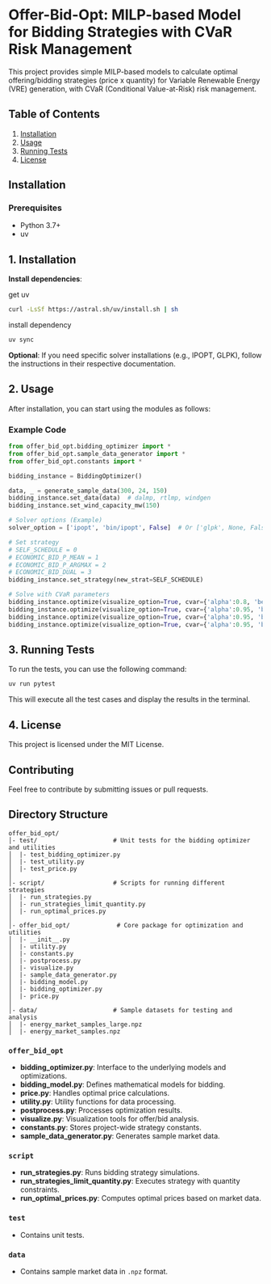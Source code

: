 
# Offer-Bid-Opt: MILP-based Model for Bidding Strategies with CVaR Risk Management

This project provides simple MILP-based models to calculate optimal offering/bidding strategies (price x quantity) for Variable Renewable Energy (VRE) generation, with CVaR (Conditional Value-at-Risk) risk management.

## Table of Contents

1. [Installation](#installation)
2. [Usage](#usage)
3. [Running Tests](#running-tests)
4. [License](#license)

## Installation

### Prerequisites

- Python 3.7+ 
- uv  

## 1. Installation


 **Install dependencies**:

get uv 
   ```bash
curl -LsSf https://astral.sh/uv/install.sh | sh
   ```

install dependency 
   ```bash
uv sync
   ```

**Optional**: If you need specific solver installations (e.g., IPOPT, GLPK), follow the instructions in their respective documentation.


## 2. Usage

After installation, you can start using the modules as follows:

### Example Code

```python
from offer_bid_opt.bidding_optimizer import *
from offer_bid_opt.sample_data_generator import *
from offer_bid_opt.constants import *

bidding_instance = BiddingOptimizer()

data, _ = generate_sample_data(300, 24, 150)
bidding_instance.set_data(data)  # dalmp, rtlmp, windgen
bidding_instance.set_wind_capacity_mw(150)

# Solver options (Example)
solver_option = ['ipopt', 'bin/ipopt', False]  # Or ['glpk', None, False]

# Set strategy
# SELF_SCHEDULE = 0
# ECONOMIC_BID_P_MEAN = 1
# ECONOMIC_BID_P_ARGMAX = 2
# ECONOMIC_BID_DUAL = 3
bidding_instance.set_strategy(new_strat=SELF_SCHEDULE)

# Solve with CVaR parameters
bidding_instance.optimize(visualize_option=True, cvar={'alpha':0.8, 'beta':0}, solver_option=solver_option)
bidding_instance.optimize(visualize_option=True, cvar={'alpha':0.95, 'beta':0.01}, solver_option=solver_option)
bidding_instance.optimize(visualize_option=True, cvar={'alpha':0.95, 'beta':0.8}, solver_option=solver_option)
bidding_instance.optimize(visualize_option=True, cvar={'alpha':0.95, 'beta':1}, solver_option=solver_option)
```

## 3. Running Tests

To run the tests, you can use the following command:

```bash
uv run pytest
```

This will execute all the test cases and display the results in the terminal.

## 4. License
This project is licensed under the MIT License.

## Contributing
Feel free to contribute by submitting issues or pull requests.

## Directory Structure

```plaintext
offer_bid_opt/
│- test/                     # Unit tests for the bidding optimizer and utilities
│  |- test_bidding_optimizer.py
│  |- test_utility.py
│  |- test_price.py
│
│- script/                   # Scripts for running different strategies
│  |- run_strategies.py
│  |- run_strategies_limit_quantity.py
│  |- run_optimal_prices.py
│
│- offer_bid_opt/             # Core package for optimization and utilities
│  |- __init__.py
│  |- utility.py
│  |- constants.py
│  |- postprocess.py
│  |- visualize.py
│  |- sample_data_generator.py
│  |- bidding_model.py
│  |- bidding_optimizer.py
│  |- price.py
│
│- data/                     # Sample datasets for testing and analysis
│  |- energy_market_samples_large.npz
│  |- energy_market_samples.npz
```

### `offer_bid_opt`
- **bidding_optimizer.py**: Interface to the underlying models and optimizations.
- **bidding_model.py**: Defines mathematical models for bidding.
- **price.py**: Handles optimal price calculations.
- **utility.py**: Utility functions for data processing.
- **postprocess.py**: Processes optimization results.
- **visualize.py**: Visualization tools for offer/bid analysis.
- **constants.py**: Stores project-wide strategy constants.
- **sample_data_generator.py**: Generates sample market data.

### `script`
- **run_strategies.py**: Runs bidding strategy simulations.
- **run_strategies_limit_quantity.py**: Executes strategy with quantity constraints.
- **run_optimal_prices.py**: Computes optimal prices based on market data.

### `test`
- Contains unit tests.

### `data`
- Contains sample market data in `.npz` format.

